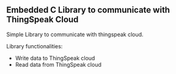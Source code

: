 
## Embedded C Library to communicate with ThingSpeak Cloud

Simple Library to communicate with thingspeak cloud.

Library functionalities:

- Write data to ThingSpeak cloud
- Read data from ThingSpeak cloud
